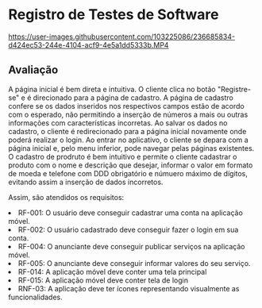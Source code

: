 # Registro de Testes de Software

https://user-images.githubusercontent.com/103225086/236685834-d424ec53-244e-4104-acf9-4e5a1dd5333b.MP4


## Avaliação

A página inicial é bem direta e intuitiva. O cliente clica no botão "Registre-se" e é direcionado para a página de cadastro. A página de cadastro confere se os dados inseridos nos respectivos campos estão de acordo com o esperado, não permitindo a inserção de números a mais ou outras informações com características incorretas.
Ao salvar os dados no cadastro, o cliente é redirecionado para a página inicial novamente onde poderá realizar o login. 
Ao entrar no aplicativo, o cliente se depara com a página inicial e, pelo menu inferior, pode navegar pelas páginas existentes. 
O cadastro de prodruto é bem intuitivo e permite o cliente cadastrar o produto com o nome e descrição que desejar, informar o valor em formato de moeda e telefone com DDD obrigatório e númuero máximo de dígitos, evitando assim a inserção de dados incorretos.

Assim, são atendidos os requisitos:
<li> RF-001: O usuário deve conseguir cadastrar uma conta na aplicação móvel.	
<li> RF-002: O usuário cadastrado deve conseguir fazer o login em sua conta.	
<li> RF-004: O anunciante deve conseguir publicar serviços na aplicação móvel.
<li> RF-005: O anunciante deve conseguir informar valores do seu serviço.	
<li> RF-014: A aplicação móvel deve conter uma tela principal 	
<li> RF-015: A aplicação móvel deve conter tela de login 	
<li> RNF-03: A aplicação deve ter ícones representando visualmente as funcionalidades.	
